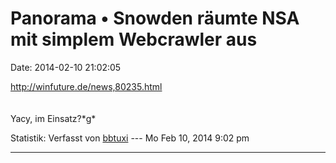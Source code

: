 Panorama • Snowden räumte NSA mit simplem Webcrawler aus
========================================================

Date: 2014-02-10 21:02:05

<http://winfuture.de/news,80235.html>\
\
\
Yacy, im Einsatz?\*g\*

Statistik: Verfasst von
[bbtuxi](http://forum.yacy-websuche.de/memberlist.php?mode=viewprofile&u=374)
--- Mo Feb 10, 2014 9:02 pm

------------------------------------------------------------------------
